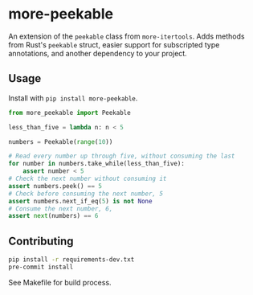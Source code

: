 # more-peekable

An extension of the `peekable` class from `more-itertools`. Adds
methods from Rust's `peekable` struct, easier support for subscripted
type annotations, and another dependency to your project.

## Usage

Install with `pip install more-peekable`.

```py
from more_peekable import Peekable

less_than_five = lambda n: n < 5

numbers = Peekable(range(10))

# Read every number up through five, without consuming the last
for number in numbers.take_while(less_than_five):
    assert number < 5
# Check the next number without consuming it
assert numbers.peek() == 5
# Check before consuming the next number, 5
assert numbers.next_if_eq(5) is not None
# Consume the next number, 6,
assert next(numbers) == 6
```

## Contributing

```sh
pip install -r requirements-dev.txt
pre-commit install
```

See Makefile for build process.
